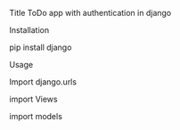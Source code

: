 Title
ToDo app with authentication in django

Installation

pip install django

Usage

Import django.urls

import Views

import models

